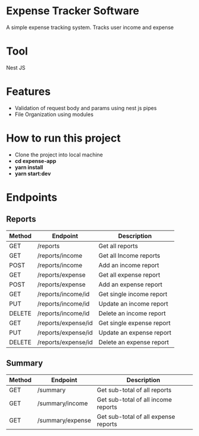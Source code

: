 # Expense Tracker Software

A simple expense tracking system. Tracks user income and expense

# Tool

Nest JS

# Features

- Validation of request body and params using nest js pipes
- File Organization using modules

# How to run this project

- Clone the project into local machine
- **cd expense-app**
- **yarn install**
- **yarn start:dev**

# Endpoints

## Reports

| Method | Endpoint            | Description               |
| ------ | ------------------- | ------------------------- |
| GET    | /reports            | Get all reports           |
| GET    | /reports/income     | Get all Income reports    |
| POST   | /reports/income     | Add an income report      |
| GET    | /reports/expense    | Get all expense report    |
| POST   | /reports/expense    | Add an expense report     |
| GET    | /reports/income/id  | Get single income report  |
| PUT    | /reports/income/id  | Update an income report   |
| DELETE | /reports/income/id  | Delete an income report   |
| GET    | /reports/expense/id | Get single expense report |
| PUT    | /reports/expense/id | Update an expense report  |
| DELETE | /reports/expense/id | Delete an expense report  |

## Summary

| Method | Endpoint         | Description                          |
| ------ | ---------------- | ------------------------------------ |
| GET    | /summary         | Get sub-total of all reports         |
| GET    | /summary/income  | Get sub-total of all income reports  |
| GET    | /summary/expense | Get sub-total of all expense reports |
